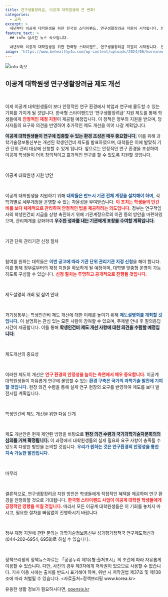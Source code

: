 ```yaml
---
title: 연구생활장려금, 이공계 대학원생에 큰 변화!
categories:
  - 교육
excerpt: >
  내년부터 이공계 대학원생을 위한 한국형 스타이펜드, 연구생활장려금 지원이 시작됩니다. 안정적인 인건비 지급을 위한 제도 개선 방안도 마련되어, 연구자들의 학업과 연구 환경이 크게 개선될 전망입니다.
feature_text: >
  ## info 실시간 뉴스 속보입니다.

  내년부터 이공계 대학원생을 위한 한국형 스타이펜드, 연구생활장려금 지원이 시작됩니다. 안정적인 인건비 지급을 위한 제도 개선 방안도 마련되어, 연구자들의 학업과 연구 환경이 크게 개선될 전망입니다.
image: 'https://www.behealthy4u.com/wp-content/uploads/2024/06/koreanews.jpg'
---
```


<p><img src="https://www.behealthy4u.com/wp-content/uploads/2024/06/koreanews.jpg" alt="info 속보" /></p>

<h2 data-ke-size="size26">이공계 대학원생 연구생활장려금 제도 개선</h2>

<p data-ke-size="size16">&nbsp;</p>

<p>이제 이공계 대학원생들이 보다 안정적인 연구 환경에서 학업과 연구에 몰두할 수 있는 기회를 가지게 될 것입니다. 한국형 스타이펜드인 ‘연구생활장려금’ 지원 제도를 통해 학생들에게 <b><span style="color: #ee2323;">안정적인 재정 지원</span></b>이 제공될 예정입니다. 이 정책은 정부의 지원을 받으며, 당사자들의 요구와 의견을 반영하여 추가적인 제도 개선을 이어 나갈 계획입니다. </p>

<p><b><span style="background-color: #21538527;">이공계 대학원생들이 연구에 집중할 수 있는 환경 조성은 매우 중요합니다.</span></b> 이를 위해 과학기술정보통신부는 개선된 학생인건비 제도를 발표하였으며, 대학들은 이에 발맞춰 기관 단위 관리 대상에 신청할 수 있게 됩니다. 앞으로는 안정적인 연구 환경을 조성하여 이공계 학생들이 더욱 창의적이고 효과적인 연구를 할 수 있도록 지원할 것입니다. </p>

<p data-ke-size="size16">&nbsp;</p>

<p>이공계 대학원생 지원 방안</p>

<p data-ke-size="size16">&nbsp;</p>

<p>이공계 대학원생을 지원하기 위해 <b><span style="color: #1a5490;">대학들은 반드시 기관 전체 계정을 설치해야 하며,</span></b> 각 학과별로 세부계정을 운영할 수 있는 자율성을 부여받습니다. <b><span style="color: #ee2323;">이 조치는 학생들의 인건비를 보다 체계적으로 관리하여 안정적인 팁을 제공하려는 의도입니다.</span></b> 정부는 연구책임자의 학생인건비 지급을 상향 촉진하기 위해 기관계정으로의 이관 등의 방안을 마련하였으며, 관리체계를 강화하여 <b><span style="background-color: #21538527;">우수한 성과를 내는 기관에게 표창을 수여할 계획입니다.</span></b> </p>

<p data-ke-size="size16">&nbsp;</p>

<p>기관 단위 관리기관 신청 절차</p>

<p data-ke-size="size16">&nbsp;</p>

<p>참여를 원하는 대학들은 <b><span style="color: #1a5490;">이번 공고에 따라 기관 단위 관리기관 지정 신청</span></b>을 해야 합니다. 이를 통해 정부로부터의 재정 지원을 확보하게 될 예정이며, 대학별 맞춤형 운영이 가능하도록 구성할 수 있습니다. <b><span style="color: #ee2323;">신청 절차는 투명하고 공개적으로 진행될 것입니다.</span></b> </p>

<p data-ke-size="size16">&nbsp;</p>

<p>제도설명회 개최 및 참여 안내</p>

<p data-ke-size="size16">&nbsp;</p>

<p>과기정통부는 학생인건비 제도 개선에 대한 이해를 높이기 위해 <b><span style="color: #1a5490;">제도설명회를 개최할 것입니다.</span></b> 이 설명회는 관심 있는 모든 사람이 참여할 수 있으며, 주제별 안내 후 질의응답 시간이 제공합니다. 이를 통해 <b><span style="background-color: #21538527;">학생인건비 제도 개선 사항에 대한 의견을 수렴할 예정입니다.</span></b> </p>

<p data-ke-size="size16">&nbsp;</p>

<p>제도개선의 중요성</p>

<p data-ke-size="size16">&nbsp;</p>

<p>이러한 제도의 개선은 <b><span style="color: #ee2323;">연구 환경의 안정성을 높이는 측면에서 매우 중요합니다.</span></b> 이공계 대학원생들이 자유롭게 연구에 몰입할 수 있는 <b><span style="color: #1a5490;">환경 구축은 국가의 과학기술 발전에 기여할 것입니다.</span></b> 현장 의견 수렴을 통해 실제 연구 현장의 요구를 반영하여 제도를 보다 발전시킬 계획입니다. </p>

<p data-ke-size="size16">&nbsp;</p>

<p>학생인건비 제도 개선을 위한 다음 단계</p>

<p data-ke-size="size16">&nbsp;</p>

<p>제도 개선안은 현재 제안된 방향을 바탕으로 <b><span style="background-color: #21538527;">현장 의견 수렴과 국가과학기술자문회의의 심의를 거쳐 확정됩니다.</span></b> 이 과정에서 대학원생들의 실제 필요와 요구 사항이 충족될 수 있도록 다양한 방안을 논의할 것입니다. <b><span style="color: #1a5490;">우리가 원하는 것은 연구환경의 안정성을 통한 지속 가능한 발전입니다.</span></b></p>

<p data-ke-size="size16">&nbsp;</p>

<p>마무리</p>

<p data-ke-size="size16">&nbsp;</p>

<p>결론적으로, 연구생활장려금 지원 방안은 학생들에게 직접적인 혜택을 제공하며 연구 환경을 안정화할 것으로 기대됩니다. <b><span style="color: #ee2323;">한국형 스타이펜드 사업이 이공계 대학원 학생들에게 긍정적인 영향을 미칠 것입니다.</span></b> 따라서 모든 이공계 대학원생들은 이 기회를 놓치지 마시고, 필요한 절차를 빠짐없이 진행하시기 바랍니다. </p>

<p data-ke-size="size16">&nbsp;</p>

<p>정부 재정 지원에 관한 문의는 과학기술정보통신부 성과평가정책국 연구제도혁신과(044-202-6954, 6958)로 하실 수 있습니다. </p>

<p data-ke-size="size16">&nbsp;</p>

<p>정책브리핑의 정책뉴스자료는 「공공누리 제1유형:출처표시」의 조건에 따라 자유롭게 이용할 수 있습니다. 다만, 사진의 경우 제3자에게 저작권이 있으므로 사용할 수 없습니다. 기사 이용 시에는 출처를 반드시 표기해야 하며, 위반 시 저작권법 제37조 및 제138조에 따라 처벌될 수 있습니다. &lt;자료출처=정책브리핑 www.korea.kr></p>
유용한 생활 정보가 필요하시다면, <a href="https://opensis.kr" rel="dofollow">opensis.kr</a>


